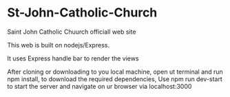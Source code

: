 # St-John-Catholic-Church
Saint John Catholic Chuurch officiall web site

This web is built on nodejs/Express.

It uses Express handle bar to render the views

After cloning or downloading to you local machine, open ut terminal and run npm install, to download the required dependencies, Use npm run dev-start to start the server and navigate on ur browser via localhost:3000
